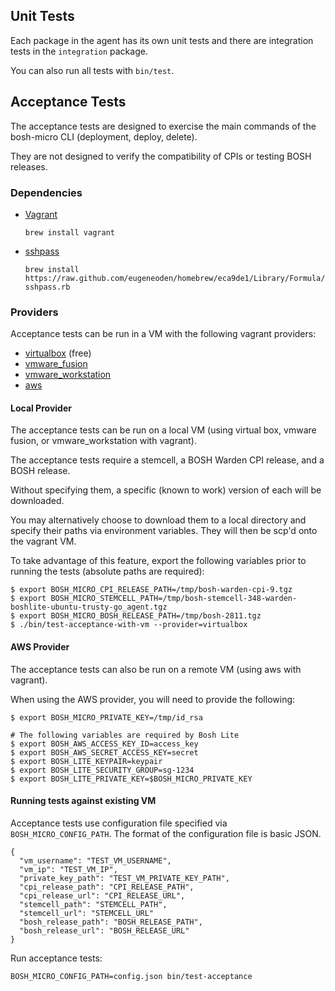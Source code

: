 ## Unit Tests

Each package in the agent has its own unit tests and there are integration tests in the `integration` package.

You can also run all tests with `bin/test`.


## Acceptance Tests

The acceptance tests are designed to exercise the main commands of the bosh-micro CLI (deployment, deploy, delete). 

They are not designed to verify the compatibility of CPIs or testing BOSH releases. 

### Dependencies

- [Vagrant](https://www.vagrantup.com/)

    `brew install vagrant`

- [sshpass](http://linux.die.net/man/1/sshpass)

    `brew install https://raw.github.com/eugeneoden/homebrew/eca9de1/Library/Formula/sshpass.rb`

### Providers

Acceptance tests can be run in a VM with the following vagrant providers:

* [virtualbox](https://www.virtualbox.org/) (free)
* [vmware_fusion](http://www.vmware.com/products/fusion)
* [vmware_workstation](http://www.vmware.com/products/workstation)
* [aws](http://aws.amazon.com/)

#### Local Provider

The acceptance tests can be run on a local VM (using virtual box, vmware fusion, or vmware_workstation with vagrant).

The acceptance tests require a stemcell, a BOSH Warden CPI release, and a BOSH release. 
  
Without specifying them, a specific (known to work) version of each will be downloaded.
  
You may alternatively choose to download them to a local directory and specify their paths via environment variables.
They will then be scp'd onto the vagrant VM.
  
To take advantage of this feature, export the following variables prior to running the tests (absolute paths are required):

```
$ export BOSH_MICRO_CPI_RELEASE_PATH=/tmp/bosh-warden-cpi-9.tgz
$ export BOSH_MICRO_STEMCELL_PATH=/tmp/bosh-stemcell-348-warden-boshlite-ubuntu-trusty-go_agent.tgz
$ export BOSH_MICRO_BOSH_RELEASE_PATH=/tmp/bosh-2811.tgz
$ ./bin/test-acceptance-with-vm --provider=virtualbox
```

#### AWS Provider

The acceptance tests can also be run on a remote VM (using aws with vagrant).

When using the AWS provider, you will need to provide the following:

```
$ export BOSH_MICRO_PRIVATE_KEY=/tmp/id_rsa

# The following variables are required by Bosh Lite
$ export BOSH_AWS_ACCESS_KEY_ID=access_key
$ export BOSH_AWS_SECRET_ACCESS_KEY=secret
$ export BOSH_LITE_KEYPAIR=keypair
$ export BOSH_LITE_SECURITY_GROUP=sg-1234
$ export BOSH_LITE_PRIVATE_KEY=$BOSH_MICRO_PRIVATE_KEY
```

#### Running tests against existing VM

Acceptance tests use configuration file specified via `BOSH_MICRO_CONFIG_PATH`. The format of the configuration file is basic JSON.

```
{
  "vm_username": "TEST_VM_USERNAME",
  "vm_ip": "TEST_VM_IP",
  "private_key_path": "TEST_VM_PRIVATE_KEY_PATH",
  "cpi_release_path": "CPI_RELEASE_PATH",
  "cpi_release_url": "CPI_RELEASE_URL",
  "stemcell_path": "STEMCELL_PATH",
  "stemcell_url": "STEMCELL_URL"
  "bosh_release_path": "BOSH_RELEASE_PATH",
  "bosh_release_url": "BOSH_RELEASE_URL"
}
```

Run acceptance tests:

```
BOSH_MICRO_CONFIG_PATH=config.json bin/test-acceptance
```